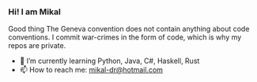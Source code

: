 ### Hi! I am Mikal
Good thing The Geneva convention does not contain anything about code conventions. I commit war-crimes in the form of code, which is why my repos are private.
- 🌱 I’m currently learning Python, Java, C#, Haskell, Rust
- 📫 How to reach me: mikal-dr@hotmail.com

<!--
**MikalDr/MikalDr** is a ✨ _special_ ✨ repository because its `README.md` (this file) appears on your GitHub profile.

Here are some ideas to get you started:
- 🌱 I’m currently learning Python, C#, Haskell, Idris, Rust
- 👯 I’m looking to collaborate on ...
- 🤔 I’m looking for help with ...
- 💬 Ask me about ...
- 📫 How to reach me: ...
- 😄 Pronouns: ...
- ⚡ Fun fact: ...
-->
